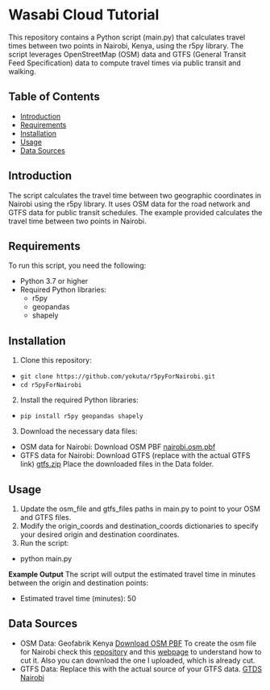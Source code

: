 # Wasabi Cloud Tutorial
This repository contains a Python script (main.py) that calculates travel times between two points in Nairobi, Kenya, using the r5py library. The script leverages OpenStreetMap (OSM) data and GTFS (General Transit Feed Specification) data to compute travel times via public transit and walking.

## Table of Contents

- [Introduction](#Introduction)
- [Requirements](#Requirements)
- [Installation](#Installation)
- [Usage](#Usage)
- [Data Sources](#Data_sources)


## Introduction
The script calculates the travel time between two geographic coordinates in Nairobi using the r5py library. It uses OSM data for the road network and GTFS data for public transit schedules. The example provided calculates the travel time between two points in Nairobi.

## Requirements
To run this script, you need the following:
  - Python 3.7 or higher
  - Required Python libraries:
      - r5py
      - geopandas
      - shapely
## Installation
1. Clone this repository:
  - `git clone https://github.com/yokuta/r5pyForNairobi.git`
  - `cd r5pyForNairobi`
2. Install the required Python libraries:
  - `pip install r5py geopandas shapely`
3. Download the necessary data files:
  - OSM data for Nairobi: Download OSM PBF [nairobi.osm.pbf](./Data/nairobi.osm.pbf)
  - GTFS data for Nairobi: Download GTFS (replace with the actual GTFS link) [gtfs.zip](./Data/gtfs.zip)
Place the downloaded files in the Data folder.


## Usage
1. Update the osm_file and gtfs_files paths in main.py to point to your OSM and GTFS files.
2. Modify the origin_coords and destination_coords dictionaries to specify your desired origin and destination coordinates.
3. Run the script:
  - python main.py

**Example Output**
The script will output the estimated travel time in minutes between the origin and destination points:
  - Estimated travel time (minutes): 50
## Data Sources
- OSM Data: Geofabrik Kenya [Download OSM PBF](https://download.geofabrik.de/africa/kenya.html)
  To create the osm file for Nairobi check this [repository](https://github.com/openstreetmap/osmosis/releases/tag/0.49.2) and this [webpage](https://wiki.openstreetmap.org/wiki/Osmosis/Quick_Install_(Windows)) to understand how to cut it. Also   you can download the one I uploaded, which is already cut.
- GTFS Data: Replace this with the actual source of your GTFS data. [GTDS Nairobi](https://hub.tumidata.org/dataset/gtfs-nairobi) 


